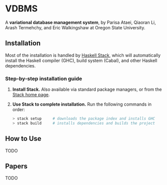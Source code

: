 # VDBMS

A **variational database management system**, by Parisa Ataei, Qiaoran Li,
Arash Termehchy, and Eric Walkingshaw at Oregon State University.

## Installation
Most of the installation is handled by [Haskell Stack][Stack], which will
automatically install the Haskell compiler (GHC), build system (Cabal), and
other Haskell dependencies.

### Step-by-step installation guide
1. **Install Stack.** Also available via standard package managers, or from the
   [Stack home page][Stack].

2. **Use Stack to complete installation.** Run the following commands in order:

   ```bash
   > stack setup     # downloads the package index and installs GHC
   > stack build     # installs dependencies and builds the project
   ```


## How to Use

TODO


## Papers

TODO

[Stack]: http://docs.haskellstack.org/en/stable/README/
